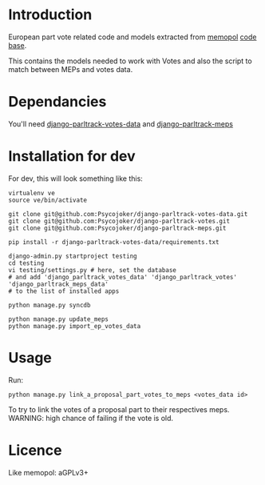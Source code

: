 Introduction
============

European part vote related code and models extracted from [memopol](https://memopol.lqdn.fr) [code base](https://gitorious.org/memopol2-0).

This contains the models needed to work with Votes and also the script to match between MEPs and votes data.

Dependancies
============

You'll need [django-parltrack-votes-data](https://github.com/Psycojoker/django-parltrack-votes-data) and [django-parltrack-meps](https://github.com/Psycojoker/django-parltrack-meps)

Installation for dev
====================

For dev, this will look something like this:

    virtualenv ve
    source ve/bin/activate

    git clone git@github.com:Psycojoker/django-parltrack-votes-data.git
    git clone git@github.com:Psycojoker/django-parltrack-votes.git
    git clone git@github.com:Psycojoker/django-parltrack-meps.git

    pip install -r django-parltrack-votes-data/requirements.txt

    django-admin.py startproject testing
    cd testing
    vi testing/settings.py # here, set the database
    # and add 'django_parltrack_votes_data' 'django_parltrack_votes' 'django_parltrack_meps_data'
    # to the list of installed apps

    python manage.py syncdb

    python manage.py update_meps
    python manage.py import_ep_votes_data

Usage
=====

Run:

    python manage.py link_a_proposal_part_votes_to_meps <votes_data id>

To try to link the votes of a proposal part to their respectives meps. WARNING: high chance of failing if the vote is old.

Licence
=======

Like memopol: aGPLv3+
